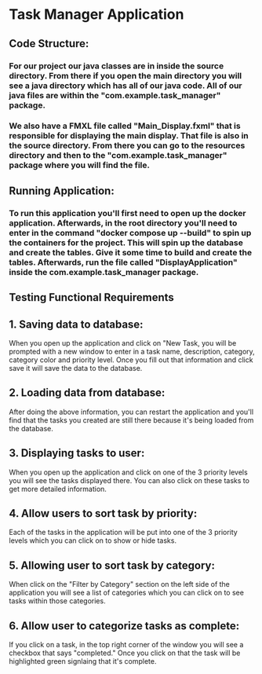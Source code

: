 
# Task Manager Application

## Code Structure:
### For our project our java classes are in inside the source directory. From there if you open the main directory you will see a java directory which has all of our java code. All of our java files are within the "com.example.task_manager" package.

### We also have a FMXL file called "Main_Display.fxml" that is responsible for displaying the main display. That file is also in the source directory. From there you can go to the resources directory and then to the "com.example.task_manager" package where you will find the file.

## Running Application:

### To run this application you'll first need to open up the docker application. Afterwards, in the root directory you'll need to enter in the command "docker compose up --build" to spin up the containers for the project. This will spin up the database and create the tables. Give it some time to build and create the tables. Afterwards, run the file called "DisplayApplication" inside the com.example.task_manager package.

## Testing Functional Requirements
## 1. Saving data to database: 

When you open up the application and click on "New Task, you will be prompted with a new window to enter in a task name, description, category, category color and priority level. Once you fill out that information and click save it will save the data to the database. 

## 2. Loading data from database: 

After doing the above information, you can restart the application and you'll find that the tasks you created are still there because it's being loaded from the database.

## 3. Displaying tasks to user: 

When you open up the application and click on one of the 3 priority levels you will see the tasks displayed there. You can also click on these tasks to get more detailed information. 

## 4. Allow users to sort task by priority: 

Each of the tasks in the application will be put into one of the 3 priority levels which you can click on to show or hide tasks.

## 5. Allowing user to sort task by category: 

When click on the "Filter by Category" section on the left side of the application you will see a list of categories which you can click on to see tasks within those categories. 

## 6. Allow user to categorize tasks as complete: 

If you click on a task, in the top right corner of the window you will see a checkbox that says "completed." Once you click on that the task will be highlighted green signlaing that it's complete. 
